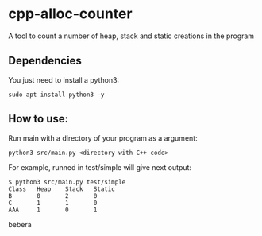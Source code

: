 # cpp-alloc-counter
A tool to count a number of heap, stack and static creations in the program

## Dependencies
You just need to install a python3:
```
sudo apt install python3 -y
```

## How to use:
Run main with a directory of your program as a argument:
```
python3 src/main.py <directory with C++ code>
```
For example, runned in test/simple will give next output:
```
$ python3 src/main.py test/simple
Class   Heap    Stack   Static
B       0       2       0
C       1       1       0
AAA     1       0       1
```

bebera